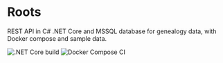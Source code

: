 # Roots

REST API in C# .NET Core and MSSQL database for genealogy data, with Docker compose and sample data.

![.NET Core build](https://github.com/royviggo/Roots/workflows/.NET%20Core%20build/badge.svg)
![Docker Compose CI](https://github.com/royviggo/Roots/workflows/Docker%20Compose%20CI/badge.svg)
